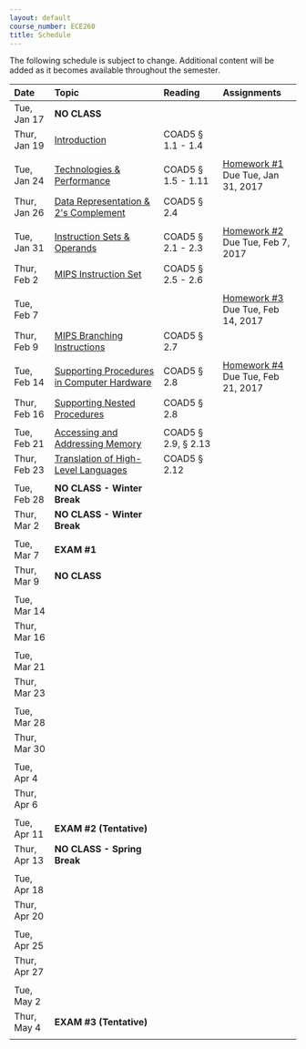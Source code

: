 ```yaml
---
layout: default
course_number: ECE260
title: Schedule
---
```


The following schedule is subject to change.
Additional content will be added as it becomes available throughout the semester.<br>


**Date**       | **Topic**                                                                                                        |  **Reading**                                                |  **Assignments**                                                           
:--------------|:-----------------------------------------------------------------------------------------------------------------|:------------------------------------------------------------|:-----------------------------------------------------------------------    
Tue, Jan 17    |  **NO CLASS**                                                                                                    |                                                             |
Thur, Jan 19   |  [Introduction](lectures/lecture1_introduction.pdf)                                                              |  COAD5 § 1.1 - 1.4                                          |
 | | |
Tue, Jan 24    |  [Technologies & Performance](lectures/lecture2_technologies_and_performance.pdf)                                |  COAD5 § 1.5 - 1.11                                         |  [Homework #1](homework/Homework_Assignment_1.txt) <br> Due Tue, Jan 31, 2017
Thur, Jan 26   |  [Data Representation & 2's Complement](lectures/lecture3_data_representation_and_2s_complement.pdf)             |  COAD5 § 2.4                                                |
 | | |
Tue, Jan 31    |  [Instruction Sets & Operands](lectures/lecture4_instructions_and_instruction_sets.pdf)                          |  COAD5 § 2.1 - 2.3                                          |  [Homework #2](homework/Homework_Assignment_2.txt) <br> Due Tue, Feb 7, 2017
Thur, Feb 2    |  [MIPS Instruction Set](lectures/lecture5_MIPS_instruction_set.pdf)                                              |  COAD5 § 2.5 - 2.6                                          |
 | | |
Tue, Feb 7     |                                                                                                                  |                                                             |  [Homework #3](homework/Homework_Assignment_3.txt) <br> Due Tue, Feb 14, 2017
Thur, Feb 9    |  [MIPS Branching Instructions](lectures/lecture6_MIPS_Branching_Instructions.pdf)                                |  COAD5 § 2.7                                                |
 | | |
Tue, Feb 14    |  [Supporting Procedures in Computer Hardware](lectures/lecture7_Supporting_Procedures_in_Computer_Hardware.pdf)  |  COAD5 § 2.8                                                |  [Homework #4](homework/Homework_Assignment_4.txt) <br> Due Tue, Feb 21, 2017 
Thur, Feb 16   |  [Supporting Nested Procedures](lectures/lecture8_Supporting_Nested_Procedures.pdf)                              |  COAD5 § 2.8                                                | 
 | | |
Tue, Feb 21    |  [Accessing and Addressing Memory](lectures/lecture9_Accessing_and_Addressing_Memory.pdf)                        |  COAD5 § 2.9, § 2.13                                        | 
Thur, Feb 23   |  [Translation of High-Level Languages](lectures/lecture10_Translation_of_High-Level_Languages.pdf)               |  COAD5 § 2.12                                               | 
 | | |
Tue, Feb 28    |  **NO CLASS - Winter Break**                                                                                     |                                                             | <!-- Winter Break -->
Thur, Mar 2    |  **NO CLASS - Winter Break**                                                                                     |                                                             | <!-- Winter Break -->
 | | |
Tue, Mar 7     |  **EXAM #1**                                                                                                     |                                                             | 
Thur, Mar 9    |  **NO CLASS**                                                                                                    |                                                             | <!-- SIGCSE WEEK, no Thursday lecture --> 
 | | |
Tue, Mar 14    |                                                                                                                  |                                                             | <!-- COAD5 § 3.1 - 3.3 -->
Thur, Mar 16   |                                                                                                                  |                                                             | <!-- COAD5 § 3.4 - 3.5 -->
 | | |
Tue, Mar 21    |                                                                                                                  |                                                             | <!-- COAD5 § 3.6 - 3.9 -->
Thur, Mar 23   |                                                                                                                  |                                                             | <!-- COAD5 § 4.1 - 4.3 -->
 | | |
Tue, Mar 28    |                                                                                                                  |                                                             | <!-- COAD5 § 4.3 - 4.5 -->
Thur, Mar 30   |                                                                                                                  |                                                             | <!-- COAD5 § 4.6 - 4.7 -->
 | | |
Tue, Apr 4     |                                                                                                                  |                                                             | <!-- COAD5 § 4.8 - 4.9 -->
Thur, Apr 6    |                                                                                                                  |                                                             | <!-- COAD5 § 4.10 -->
 | | |
Tue, Apr 11    |  **EXAM #2 (Tentative)**                                                                                         |                                                             | <!-- EXAM #2 -->
Thur, Apr 13   |  **NO CLASS - Spring Break**                                                                                     |                                                             | <!-- Spring Break -->
 | | |
Tue, Apr 18    |                                                                                                                  |                                                             | <!-- COAD5 § 5.1 - 5.3 -->
Thur, Apr 20   |                                                                                                                  |                                                             | <!-- COAD5 § 5.4 -->
 | | |
Tue, Apr 25    |                                                                                                                  |                                                             | <!-- COAD5 § 5.1 - 5.3 -->
Thur, Apr 27   |                                                                                                                  |                                                             | <!-- COAD5 § 6.1 - 6.3 -->
 | | |
Tue, May 2     |                                                                                                                  |                                                             | <!-- COAD5 § 6.4 - 6.6 -->
Thur, May 4    |  **EXAM #3 (Tentative)**                                                                                         |                                                             | <!-- EXAM #3 -->
 | | |